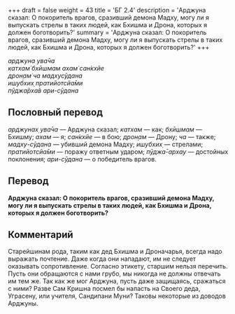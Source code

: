 +++
draft = false
weight = 43
title = 'БГ 2.4'
description = 'Арджуна сказал: О покоритель врагов, сразивший демона Мадху, могу ли я выпускать стрелы в таких людей, как Бхишма и Дрона, которых я должен боготворить?'
summary = 'Арджуна сказал: О покоритель врагов, сразивший демона Мадху, могу ли я выпускать стрелы в таких людей, как Бхишма и Дрона, которых я должен боготворить?'
+++

_арджуна ува̄ча  
катхам̇ бхӣшмам ахам̇ сан̇кхйе  
дрон̣ам̇ ча мадхусӯдана  
ишубхих̣ пратийотсйа̄ми  
пӯджа̄рха̄в ари-сӯдана_

## Пословный перевод

_арджунах̣_ _ува̄ча_ — Арджуна сказал; _катхам_ — как; _бхӣшмам_ — Бхишму; _ахам_ — я; _сан̇кхйе_ — в бою; _дрон̣ам_ — Дрону; _ча_ — также; _мадху_\-_сӯдана_ — убивший демона Мадху; _ишубхих̣_ — стрелами; _пратийотсйа̄ми_ — поражу ответным ударом; _пӯджа̄_\-_архау_ — достойных поклонения; _ари_\-_сӯдана_ — о победитель врагов.

## Перевод

**Арджуна сказал: О покоритель врагов, сразивший демона Мадху, могу ли я выпускать стрелы в таких людей, как Бхишма и Дрона, которых я должен боготворить?**

## Комментарий

Старейшинам рода, таким как дед Бхишма и Дроначарья, всегда надо выражать почтение. Даже когда они нападают, им не следует оказывать сопротивление. Согласно этикету, старшим нельзя перечить. Пусть они обращаются с нами грубо, мы никогда не должны отвечать им тем же. Так как же мог Арджуна, пусть даже защищаясь, сражаться с ними? Разве Сам Кришна посмел бы напасть на Своего деда, Уграсену, или учителя, Сандипани Муни? Таковы некоторые из доводов Арджуны.
